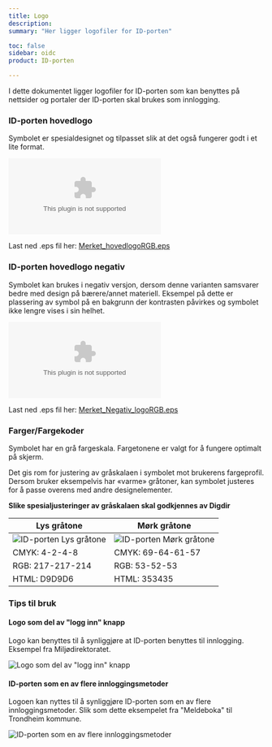 ```yaml
---
title: Logo
description:
summary: "Her ligger logofiler for ID-porten"

toc: false
sidebar: oidc
product: ID-porten

---
```

I dette dokumentet ligger logofiler for ID-porten som kan benyttes på nettsider og portaler der ID-porten skal brukes som innlogging.


### ID-porten hovedlogo

Symbolet er spesialdesignet og tilpasset slik at
det også fungerer godt i et lite format.

![ID-porten hovedlogo]({{site.baseurl}}/assets/Merket_hovedlogoRGB.eps)

Last ned .eps fil her: [Merket_hovedlogoRGB.eps]({{site.baseurl}}/assets/Merket_hovedlogoRGB.eps)

### ID-porten hovedlogo negativ

Symbolet kan brukes i negativ versjon, dersom
denne varianten samsvarer bedre med design
på bærere/annet materiell. Eksempel på dette
er plassering av symbol på en bakgrunn der
kontrasten påvirkes og symbolet ikke lengre
vises i sin helhet.

![ID-porten hovedlogo]({{site.baseurl}}/assets/Merket_Negativ_logoRGB.eps)

Last ned .eps fil her: [Merket_Negativ_logoRGB.eps](/assets7Merket_Negativ_logoRGB.eps)

### Farger/Fargekoder

Symbolet har en grå fargeskala. Fargetonene er
valgt for å fungere optimalt på skjerm.

Det gis rom for justering av gråskalaen i
symbolet mot brukerens fargeprofil. Dersom
bruker eksempelvis har «varme» gråtoner, kan
symbolet justeres for å passe overens med
andre designelementer.

**Slike spesialjusteringer av gråskalaen skal
godkjennes av Digdir**

|**Lys gråtone**|**Mørk gråtone**|
| - | - |
| ![ID-porten Lys gråtone]({{site.baseurl}}/assets/idp_lysgratone.png) | ![ID-porten Mørk gråtone]({{site.baseurl}}/assets/idp_morkgratone.png) |
| CMYK: 4-2-4-8 | CMYK: 69-64-61-57 |
| RGB: 217-217-214 | RGB: 53-52-53 |
| HTML: D9D9D6 | HTML: 353435 |


### Tips til bruk

#### Logo som del av "logg inn" knapp

Logo kan benyttes til å synliggjøre at ID-porten benyttes til innlogging. Eksempel fra Miljødirektoratet.

![Logo som del av "logg inn" knapp]({{site.baseurl}}/assets/idp_mdir_inlogging.png)

#### ID-porten som en av flere innloggingsmetoder

Logoen kan nyttes til å synliggjøre ID-porten som en av flere innloggingsmetoder. Slik som dette eksempelet fra "Meldeboka" til Trondheim kommune.

![ID-porten som en av flere innloggingsmetoder]({{site.baseurl}}/assets/idp_trondheim_meldeboka.png)
